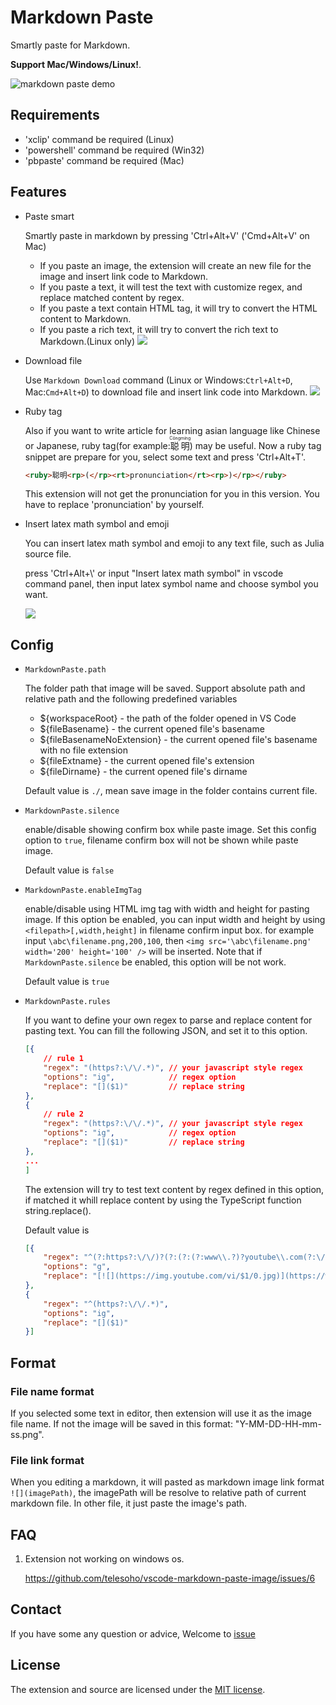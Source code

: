 # Markdown Paste

Smartly paste for Markdown.

**Support Mac/Windows/Linux!**.

![markdown paste demo](./res/markdown_paste_demo_min.gif)

## Requirements

* 'xclip' command be required (Linux)
* 'powershell' command be required (Win32)
* 'pbpaste' command be required (Mac)

## Features

- Paste smart

    Smartly paste in markdown by pressing 'Ctrl+Alt+V' ('Cmd+Alt+V' on Mac)

    - If you paste an image, the extension will create an new file for the image and insert link code to Markdown.
    - If you paste a text, it will test the text with customize regex, and replace matched content by regex.
    - If you paste a text contain HTML tag, it will try to convert the HTML content to Markdown.
    - If you paste a rich text, it will try to convert the rich text to Markdown.(Linux only)
    ![](./res/markdown-paste-rich-text-html-table.gif)

- Download file

    Use `Markdown Download` command (Linux or Windows:`Ctrl+Alt+D`, Mac:`Cmd+Alt+D`) to download file and insert link code into Markdown.
    ![](./res/markdown-paste-download-gif-demo.gif)


- Ruby tag

    Also if you want to write article for learning asian language like Chinese or Japanese, ruby tag(for example:<ruby>聪明<rp>(</rp><rt>Cōngmíng</rt><rp>)</rp></ruby>) may be useful. Now a ruby tag snippet are prepare for you, select some text and press 'Ctrl+Alt+T'.

    ```HTML
    <ruby>聪明<rp>(</rp><rt>pronunciation</rt><rp>)</rp></ruby>
    ```

    This extension will not get the pronunciation for you in this version. You have to replace 'pronunciation' by yourself.

- Insert latex math symbol and emoji

    You can insert latex math symbol and emoji to any text file, such as Julia source file.

    press 'Ctrl+Alt+\\' or input "Insert latex math symbol" in vscode command panel, then input latex symbol name and choose symbol you want.

    ![](res/insert-math-symbol-2018-08-12-18-15-12.png)


## Config

- `MarkdownPaste.path`

    The folder path that image will be saved. Support absolute path and relative path and the following predefined variables

    - ${workspaceRoot} - the path of the folder opened in VS Code
    - ${fileBasename} - the current opened file's basename
    - ${fileBasenameNoExtension} - the current opened file's basename with no file extension
    - ${fileExtname} - the current opened file's extension
    - ${fileDirname} - the current opened file's dirname

    Default value is `./`, mean save image in the folder contains current file.

- `MarkdownPaste.silence`

    enable/disable showing confirm box while paste image. Set this config option to `true`, filename confirm box will not be shown while paste image.

    Default value is `false`


- `MarkdownPaste.enableImgTag`

    enable/disable using HTML img tag with width and height for pasting image. If this option be enabled, you can input width and height by using `<filepath>[,width,height]` in filename confirm input box. for example input `\abc\filename.png,200,100`, then `<img src='\abc\filename.png' width='200' height='100' />` will be inserted. Note that if `MarkdownPaste.silence` be enabled, this option will be not work.

    Default value is `true`

- `MarkdownPaste.rules`

    If you want to define your own regex to parse and replace content for pasting text. You can fill the following JSON, and set it to this option.
    ```JSON
    [{
        // rule 1
        "regex": "(https?:\/\/.*)", // your javascript style regex
        "options": "ig",            // regex option
        "replace": "[]($1)"         // replace string
    },
    {
        // rule 2
        "regex": "(https?:\/\/.*)", // your javascript style regex
        "options": "ig",            // regex option
        "replace": "[]($1)"         // replace string
    },
    ...
    ]
    ```

    The extension will try to test text content by regex defined in this option, if matched it whill replace content by using the TypeScript function string.replace().

    Default value is

    ```JSON
    [{
        "regex": "^(?:https?:\/\/)?(?:(?:(?:www\\.?)?youtube\\.com(?:\/(?:(?:watch\\?.*?v=([^&\\s]+).*)|))?))",
        "options": "g",
        "replace": "[![](https://img.youtube.com/vi/$1/0.jpg)](https://www.youtube.com/watch?v=$1)"
    },
    {
        "regex": "^(https?:\/\/.*)",
        "options": "ig",
        "replace": "[]($1)"
    }]

    ```

## Format

### File name format

If you selected some text in editor, then extension will use it as the image file name.
If not the image will be saved in this format: "Y-MM-DD-HH-mm-ss.png".

### File link format

When you editing a markdown, it will pasted as markdown image link format `![](imagePath)`, the imagePath will be resolve to relative path of current markdown file. In other file, it just paste the image's path.

## FAQ

1. Extension not working on windows os.

   https://github.com/telesoho/vscode-markdown-paste-image/issues/6

## Contact

If you have some any question or advice, Welcome to [issue](https://github.com/telesoho/vscode-markdown-paste-image/issues)

## License

The extension and source are licensed under the [MIT license](LICENSE.txt).
